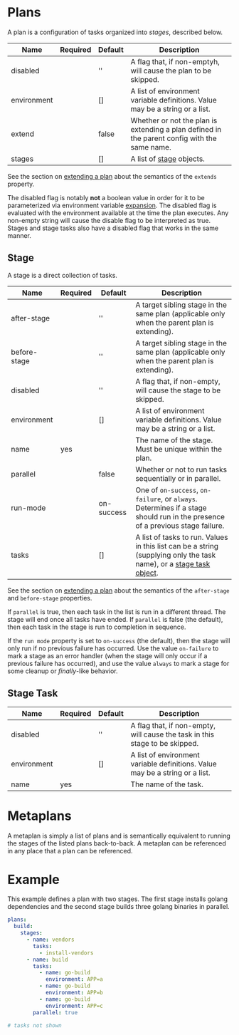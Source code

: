 # Plans

A plan is a configuration of tasks organized into *stages*, described below.

| Name        | Required | Default | Description |
| ----------- | -------- | ------- | ----------- |
| disabled    |          | ''      | A flag that, if non-emptyh, will cause the plan to be skipped. |
| environment |          | []      | A list of environment variable definitions. Value may be a string or a list. |
| extend      |          | false   | Whether or not the plan is extending a plan defined in the parent config with the same name. |
| stages      |          | []      | A list of [stage](https://github.com/ij-build/ij/blob/master/docs/plans.md#user-content-stage) objects. |

See the section on [extending a plan](https://github.com/ij-build/ij/blob/master/docs/extend.md#user-content-extending-a-plan) about the semantics of the `extends` property.

The disabled flag is notably **not** a boolean value in order for it to be parameterized via environment variable [expansion](https://github.com/ij-build/ij/blob/master/docs/environment.md#user-content-environment-expansion). The disabled flag is evaluated with the environment available at the time the plan executes. Any non-empty string will cause the disable flag to be interpreted as true. Stages and stage tasks also have a disabled flag that works in the same manner.

## Stage

A stage is a direct collection of tasks.

| Name         | Required | Default    | Description |
| ------------ | -------- | ---------- | ----------- |
| after-stage  |          | ''         | A target sibling stage in the same plan (applicable only when the parent plan is extending). |
| before-stage |          | ''         | A target sibling stage in the same plan (applicable only when the parent plan is extending). |
| disabled     |          | ''         | A flag that, if non-empty, will cause the stage to be skipped. |
| environment  |          | []         | A list of environment variable definitions. Value may be a string or a list. |
| name         | yes      |            | The name of the stage. Must be unique within the plan. |
| parallel     |          | false      | Whether or not to run tasks sequentially or in parallel. |
| run-mode     |          | on-success | One of `on-success`, `on-failure`, or `always`. Determines if a stage should run in the presence of a previous stage failure. |
| tasks        |          | []         | A list of tasks to run. Values in this list can be a string (supplying only the task name), or a [stage task object](https://github.com/ij-build/ij/blob/master/docs/plans.md#user-content-stage-task). |

See the section on [extending a plan](https://github.com/ij-build/ij/blob/master/docs/extend.md#user-content-extending-a-plan) about the semantics of the `after-stage` and `before-stage` properties.

If `parallel` is true, then each task in the list is run in a different thread. The stage will end once all tasks have ended. If `parallel` is false (the default), then each task in the stage is run to completion in sequence.

If the `run mode` property is set to `on-success` (the default), then the stage will only run if no previous failure has occurred. Use the value `on-failure` to mark a stage as an error handler (when the stage will only occur if a previous failure has occurred), and use the value `always` to mark a stage for some cleanup or *finally*-like behavior.

## Stage Task

| Name         | Required | Default    | Description |
| ------------ | -------- | ---------- | ----------- |
| disabled     |          | ''         | A flag that, if non-empty, will cause the task in this stage to be skipped. |
| environment  |          | []         | A list of environment variable definitions. Value may be a string or a list. |
| name         | yes      |            | The name of the task. |

# Metaplans

A metaplan is simply a list of plans and is semantically equivalent to running the stages of the listed plans back-to-back. A metaplan can be referenced in any place that a plan can be referenced.

# Example

This example defines a plan with two stages. The first stage installs golang dependencies and the second stage builds three golang binaries in parallel.

```yaml
plans:
  build:
    stages:
      - name: vendors
        tasks:
          - install-vendors
      - name: build
        tasks:
          - name: go-build
            environment: APP=a
          - name: go-build
            environment: APP=b
          - name: go-build
            environment: APP=c
        parallel: true

# tasks not shown
```
